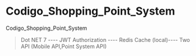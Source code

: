 # Codigo_Shopping_Point_System
Codigo_Shopping_Point_System
> Dot NET 7 ----
>JWT Authorization ----
>Redis Cache (local)----
>Two API (Mobile API,Point System API)


